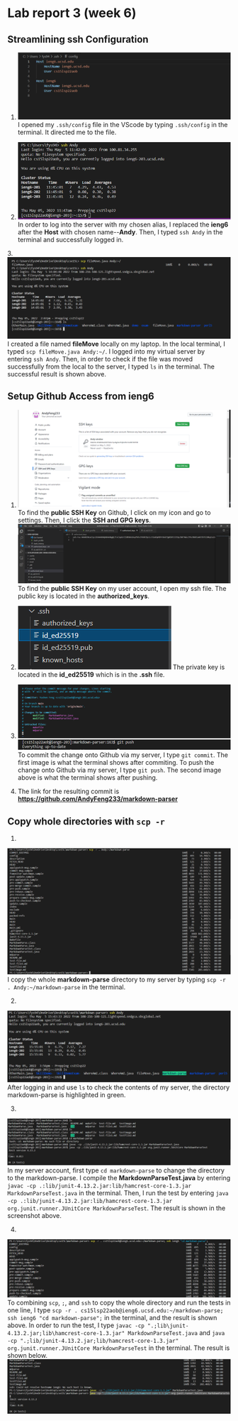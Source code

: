 # Lab report 3 (week 6)

## Streamlining ssh Configuration

1. ![image](config.png)
 I opened my `.ssh/config` file in the VScode by typing `.ssh/config` in the terminal. It directed me to the file. 

2. ![image](alias.png)
In order to log into the server with my chosen alias, I replaced the **ieng6** after the **Host** with chosen name--**Andy**. Then, I typed `ssh Andy` in the terminal and successfully logged in. 

3.![image](scp.png)
I created a file named **fileMove** locally on my laptop. In the local terminal, I typed `scp fileMove.java Andy:~/`. I logged into my virtual server by entering `ssh Andy`. Then, in order to check if the file was moved successfully from the local to the server, I typed `ls` in the terminal. The successful result is shown above. 

## Setup Github Access from ieng6
1. ![image](sshkey.png)
To find the **public SSH Key** on Github, I click on my icon and go to settings. Then, I click the **SSH and GPG keys**. 
   ![image](sshkey1.png)
To find the **public SSH Key** on my user account, I open my ssh file. The public key is located in the **authorized_keys**.

2. ![image](pkey.png)
The private key is located in the **id_ed25519** which is in the **.ssh** file.

3. ![image](gitcommit.png)
   ![image](gitpush.png)
   To commit the change onto Github via my server, I type `git commit`. The first image is what the terminal shows after commiting. To push the change onto Github via my server, I type `git push`. The second image above is what the terminal shows after pushing. 

4. The link for the resulting commit is **https://github.com/AndyFeng233/markdown-parser**

## Copy whole directories with `scp -r`

1. 
![image](scpvirtual.png)
I copy the whole **markdown-parse** directory to my server by typing `scp -r . Andy:~/markdown-parse` in the terminal. 

2. 
![image](directory.png)
After logging in and use `ls` to check the contents of my server, the directory markdown-parse is highlighted in green. 

3. 
![image](runtest.png)
In my server account, first type `cd markdown-parse` to change the directory to the markdown-parse. I compile the **MarkdownParseTest.java** by entering `javac -cp .:lib/junit-4.13.2.jar:lib/hamcrest-core-1.3.jar MarkdownParseTest.java` in the terminal. Then, I run the test by entering `java -cp .:lib/junit-4.13.2.jar:lib/hamcrest-core-1.3.jar org.junit.runner.JUnitCore MarkdownParseTest`. The result is shown in the screenshot above. 

4. 
![image](OneLine.png)
To combining `scp`, `;`, and `ssh` to copy the whole directory and run the tests in one line, I type `scp -r . cs15lsp22aob@ieng6.ucsd.edu:~/markdown-parse; ssh ieng6 "cd markdown-parse";` in the terminal, and the result is shown above. In order to run the test, I type `javac -cp ".;lib\junit-4.13.2.jar;lib\hamcrest-core-1.3.jar" MarkdownParseTest.java` and `java -cp ".;lib/junit-4.13.2.jar;lib/hamcrest-core-1.3.jar" org.junit.runner.JUnitCore MarkdownParseTest` in the terminal. The result is shown below. 
![image](FinalRe.png)





